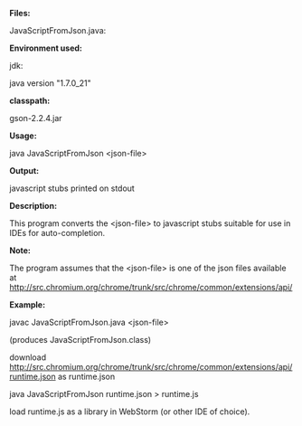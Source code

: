 **Files:**

JavaScriptFromJson.java:

**Environment used:**

jdk:

java version "1.7.0\_21"

**classpath:**

gson-2.2.4.jar

**Usage:**

java JavaScriptFromJson \<json-file\>

**Output:**

javascript stubs printed on stdout

**Description:**

This program converts the \<json-file\> to javascript stubs suitable for
use in IDEs for auto-completion.

**Note:**

The program assumes that the \<json-file\> is one of the json files
available at
http://src.chromium.org/chrome/trunk/src/chrome/common/extensions/api/

**Example:**

javac JavaScriptFromJson.java \<json-file\>

(produces JavaScriptFromJson.class)

download
http://src.chromium.org/chrome/trunk/src/chrome/common/extensions/api/runtime.json
as runtime.json

java JavaScriptFromJson runtime.json \> runtime.js

load runtime.js as a library in WebStorm (or other IDE of choice).


